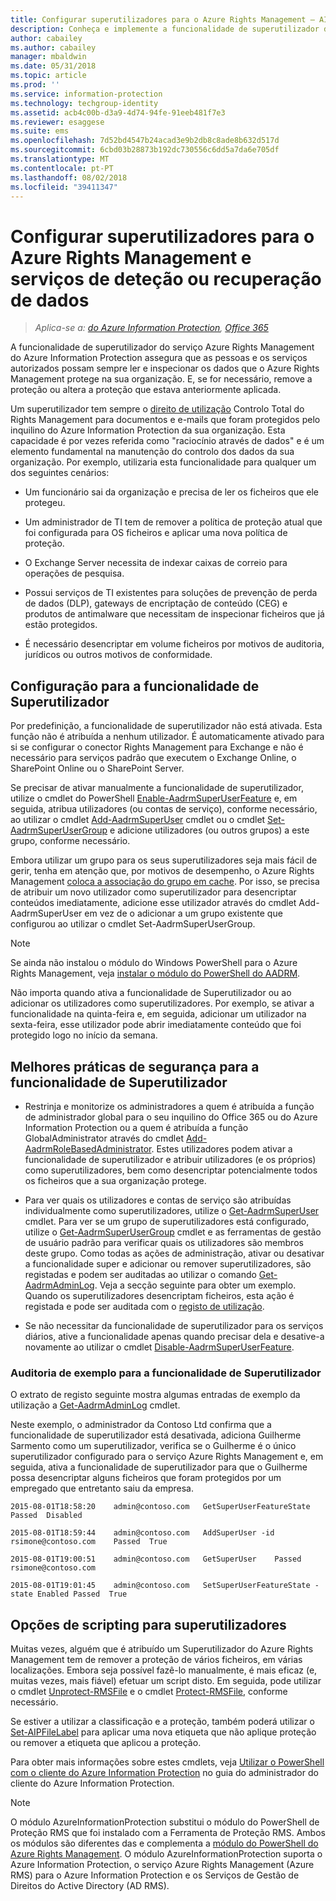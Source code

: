 ```yaml
---
title: Configurar superutilizadores para o Azure Rights Management – AIP
description: Conheça e implemente a funcionalidade de superutilizador do serviço Azure Rights Management do Azure Information Protection para que as pessoas e os serviços autorizados possam sempre ler e inspecionar os dados que o Azure Rights Management protege na sua organização. Esta capacidade é por vezes referida como "raciocínio através de dados" e é um elemento fundamental na manutenção do controlo dos dados da organização.
author: cabailey
ms.author: cabailey
manager: mbaldwin
ms.date: 05/31/2018
ms.topic: article
ms.prod: ''
ms.service: information-protection
ms.technology: techgroup-identity
ms.assetid: acb4c00b-d3a9-4d74-94fe-91eeb481f7e3
ms.reviewer: esaggese
ms.suite: ems
ms.openlocfilehash: 7d52bd4547b24acad3e9b2db8c8ade8b632d517d
ms.sourcegitcommit: 6cbd03b28873b192dc730556c6dd5a7da6e705df
ms.translationtype: MT
ms.contentlocale: pt-PT
ms.lasthandoff: 08/02/2018
ms.locfileid: "39411347"
---
```

# <a name="configuring-super-users-for-azure-rights-management-and-discovery-services-or-data-recovery"></a>Configurar superutilizadores para o Azure Rights Management e serviços de deteção ou recuperação de dados

>*Aplica-se a: [do Azure Information Protection](https://azure.microsoft.com/pricing/details/information-protection), [Office 365](http://download.microsoft.com/download/E/C/F/ECF42E71-4EC0-48FF-AA00-577AC14D5B5C/Azure_Information_Protection_licensing_datasheet_EN-US.pdf)*

A funcionalidade de superutilizador do serviço Azure Rights Management do Azure Information Protection assegura que as pessoas e os serviços autorizados possam sempre ler e inspecionar os dados que o Azure Rights Management protege na sua organização. E, se for necessário, remove a proteção ou altera a proteção que estava anteriormente aplicada. 

Um superutilizador tem sempre o [direito de utilização](configure-usage-rights.md) Controlo Total do Rights Management para documentos e e-mails que foram protegidos pelo inquilino do Azure Information Protection da sua organização. Esta capacidade é por vezes referida como "raciocínio através de dados" e é um elemento fundamental na manutenção do controlo dos dados da sua organização. Por exemplo, utilizaria esta funcionalidade para qualquer um dos seguintes cenários:

- Um funcionário sai da organização e precisa de ler os ficheiros que ele protegeu.

- Um administrador de TI tem de remover a política de proteção atual que foi configurada para OS ficheiros e aplicar uma nova política de proteção.

- O Exchange Server necessita de indexar caixas de correio para operações de pesquisa.

- Possui serviços de TI existentes para soluções de prevenção de perda de dados (DLP), gateways de encriptação de conteúdo (CEG) e produtos de antimalware que necessitam de inspecionar ficheiros que já estão protegidos.

- É necessário desencriptar em volume ficheiros por motivos de auditoria, jurídicos ou outros motivos de conformidade.

## <a name="configuration-for-the-super-user-feature"></a>Configuração para a funcionalidade de Superutilizador

Por predefinição, a funcionalidade de superutilizador não está ativada. Esta função não é atribuída a nenhum utilizador. É automaticamente ativado para si se configurar o conector Rights Management para Exchange e não é necessário para serviços padrão que executem o Exchange Online, o SharePoint Online ou o SharePoint Server.

Se precisar de ativar manualmente a funcionalidade de superutilizador, utilize o cmdlet do PowerShell [Enable-AadrmSuperUserFeature](/powershell/aadrm/vlatest/enable-aadrmsuperuserfeature) e, em seguida, atribua utilizadores (ou contas de serviço), conforme necessário, ao utilizar o cmdlet [Add-AadrmSuperUser](/powershell/aadrm/vlatest/add-aadrmsuperuser) cmdlet ou o cmdlet [Set-AadrmSuperUserGroup](/powershell/aadrm/vlatest/set-aadrmsuperusergroup) e adicione utilizadores (ou outros grupos) a este grupo, conforme necessário. 

Embora utilizar um grupo para os seus superutilizadores seja mais fácil de gerir, tenha em atenção que, por motivos de desempenho, o Azure Rights Management [coloca a associação do grupo em cache](../plan-design/prepare.md#group-membership-caching-by-azure-information-protection). Por isso, se precisa de atribuir um novo utilizador como superutilizador para desencriptar conteúdos imediatamente, adicione esse utilizador através do cmdlet Add-AadrmSuperUser em vez de o adicionar a um grupo existente que configurou ao utilizar o cmdlet Set-AadrmSuperUserGroup.

> [!NOTE]
> Se ainda não instalou o módulo do Windows PowerShell para o Azure Rights Management, veja [instalar o módulo do PowerShell do AADRM](install-powershell.md).

Não importa quando ativa a funcionalidade de Superutilizador ou ao adicionar os utilizadores como superutilizadores. Por exemplo, se ativar a funcionalidade na quinta-feira e, em seguida, adicionar um utilizador na sexta-feira, esse utilizador pode abrir imediatamente conteúdo que foi protegido logo no início da semana.

## <a name="security-best-practices-for-the-super-user-feature"></a>Melhores práticas de segurança para a funcionalidade de Superutilizador

- Restrinja e monitorize os administradores a quem é atribuída a função de administrador global para o seu inquilino do Office 365 ou do Azure Information Protection ou a quem é atribuída a função GlobalAdministrator através do cmdlet [Add-AadrmRoleBasedAdministrator](/powershell/module/aadrm/add-aadrmrolebasedadministrator). Estes utilizadores podem ativar a funcionalidade de superutilizador e atribuir utilizadores (e os próprios) como superutilizadores, bem como desencriptar potencialmente todos os ficheiros que a sua organização protege.

- Para ver quais os utilizadores e contas de serviço são atribuídas individualmente como superutilizadores, utilize o [Get-AadrmSuperUser](/powershell/module/aadrm/get-aadrmsuperuser) cmdlet. Para ver se um grupo de superutilizadores está configurado, utilize o [Get-AadrmSuperUserGroup](/powershell/module/aadrm/get-aadrmsuperusergroup) cmdlet e as ferramentas de gestão de usuário padrão para verificar quais os utilizadores são membros deste grupo. Como todas as ações de administração, ativar ou desativar a funcionalidade super e adicionar ou remover superutilizadores, são registadas e podem ser auditadas ao utilizar o comando [Get-AadrmAdminLog](/powershell/module/aadrm/get-aadrmadminlog). Veja a secção seguinte para obter um exemplo. Quando os superutilizadores desencriptam ficheiros, esta ação é registada e pode ser auditada com o [registo de utilização](log-analyze-usage.md).

- Se não necessitar da funcionalidade de superutilizador para os serviços diários, ative a funcionalidade apenas quando precisar dela e desative-a novamente ao utilizar o cmdlet [Disable-AadrmSuperUserFeature](/powershell/module/aadrm/disable-aadrmsuperuserfeature).

### <a name="example-auditing-for-the-super-user-feature"></a>Auditoria de exemplo para a funcionalidade de Superutilizador

O extrato de registo seguinte mostra algumas entradas de exemplo da utilização a [Get-AadrmAdminLog](/powershell/module/aadrm/get-aadrmadminlog) cmdlet. 

Neste exemplo, o administrador da Contoso Ltd confirma que a funcionalidade de superutilizador está desativada, adiciona Guilherme Sarmento como um superutilizador, verifica se o Guilherme é o único superutilizador configurado para o serviço Azure Rights Management e, em seguida, ativa a funcionalidade de superutilizador para que o Guilherme possa desencriptar alguns ficheiros que foram protegidos por um empregado que entretanto saiu da empresa.

`2015-08-01T18:58:20    admin@contoso.com   GetSuperUserFeatureState    Passed  Disabled`

`2015-08-01T18:59:44    admin@contoso.com   AddSuperUser -id rsimone@contoso.com    Passed  True`

`2015-08-01T19:00:51    admin@contoso.com   GetSuperUser    Passed  rsimone@contoso.com`

`2015-08-01T19:01:45    admin@contoso.com   SetSuperUserFeatureState -state Enabled Passed  True`

## <a name="scripting-options-for-super-users"></a>Opções de scripting para superutilizadores
Muitas vezes, alguém que é atribuído um Superutilizador do Azure Rights Management tem de remover a proteção de vários ficheiros, em várias localizações. Embora seja possível fazê-lo manualmente, é mais eficaz (e, muitas vezes, mais fiável) efetuar um script disto. Em seguida, pode utilizar o cmdlet [Unprotect-RMSFile](/powershell/module/azureinformationprotection/unprotect-rmsfile) e o cmdlet [Protect-RMSFile](/powershell/module/azureinformationprotection/protect-rmsfile), conforme necessário. 

Se estiver a utilizar a classificação e a proteção, também poderá utilizar o [Set-AIPFileLabel](/powershell/module/azureinformationprotection/set-aipfilelabel) para aplicar uma nova etiqueta que não aplique proteção ou remover a etiqueta que aplicou a proteção. 

Para obter mais informações sobre estes cmdlets, veja [Utilizar o PowerShell com o cliente do Azure Information Protection](../rms-client/client-admin-guide-powershell.md) no guia do administrador do cliente do Azure Information Protection.

> [!NOTE]
> O módulo AzureInformationProtection substitui o módulo do PowerShell de Proteção RMS que foi instalado com a Ferramenta de Proteção RMS. Ambos os módulos são diferentes das e complementa a [módulo do PowerShell do Azure Rights Management](administer-powershell.md). O módulo AzureInformationProtection suporta o Azure Information Protection, o serviço Azure Rights Management (Azure RMS) para o Azure Information Protection e os Serviços de Gestão de Direitos do Active Directory (AD RMS).


